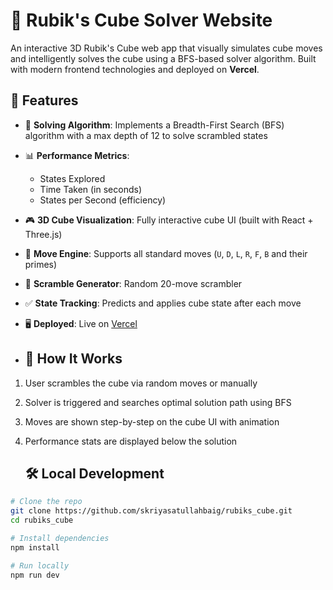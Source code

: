 # 🧩 Rubik's Cube Solver Website

An interactive 3D Rubik's Cube web app that visually simulates cube moves and intelligently solves the cube using a BFS-based solver algorithm. Built with modern frontend technologies and deployed on **Vercel**.
## 🚀 Features

- 🧠 **Solving Algorithm**: Implements a Breadth-First Search (BFS) algorithm with a max depth of 12 to solve scrambled states
- 📊 **Performance Metrics**:
  - States Explored
  - Time Taken (in seconds)
  - States per Second (efficiency)
- 🎮 **3D Cube Visualization**: Fully interactive cube UI (built with React + Three.js)
- 🔁 **Move Engine**: Supports all standard moves (`U`, `D`, `L`, `R`, `F`, `B` and their primes)
- 🔄 **Scramble Generator**: Random 20-move scrambler
- ✅ **State Tracking**: Predicts and applies cube state after each move
- 🖥️ **Deployed**: Live on [Vercel](https://rubiks-cube-hazel.vercel.app/)

- ## 🧪 How It Works

1. User scrambles the cube via random moves or manually
2. Solver is triggered and searches optimal solution path using BFS
3. Moves are shown step-by-step on the cube UI with animation
4. Performance stats are displayed below the solution

   ## 🛠️ Local Development

```bash
# Clone the repo
git clone https://github.com/skriyasatullahbaig/rubiks_cube.git
cd rubiks_cube

# Install dependencies
npm install

# Run locally
npm run dev
